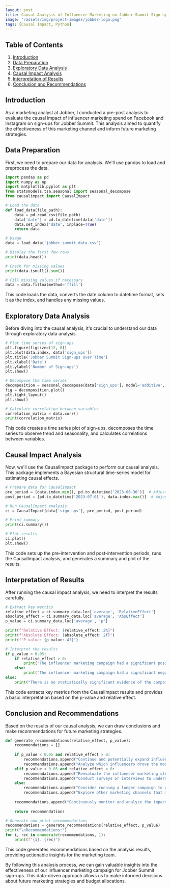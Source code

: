 ```yaml
---
layout: post
title: Causal Analysis of Influencer Marketing on Jobber Summit Sign-ups
image: "/assets/img/project-images/jobber-logo.png"
tags: [Causal Impact, Python]
---
```



## Table of Contents
1. [Introduction](#introduction)
2. [Data Preparation](#data-preparation)
3. [Exploratory Data Analysis](#exploratory-data-analysis)
4. [Causal Impact Analysis](#causal-impact-analysis)
5. [Interpretation of Results](#interpretation-of-results)
6. [Conclusion and Recommendations](#conclusion-and-recommendations)

## Introduction

As a marketing analyst at Jobber, I conducted a pre-post analysis to evaluate the causal impact of influencer marketing spend on Facebook and Instagram on sign-ups for Jobber Summit. This analysis aimed to quantify the effectiveness of this marketing channel and inform future marketing strategies.

## Data Preparation

First, we need to prepare our data for analysis. We'll use pandas to load and preprocess the data.

```python
import pandas as pd
import numpy as np
import matplotlib.pyplot as plt
from statsmodels.tsa.seasonal import seasonal_decompose
from causalimpact import CausalImpact

# Load the data
def load_data(file_path):
    data = pd.read_csv(file_path)
    data['date'] = pd.to_datetime(data['date'])
    data.set_index('date', inplace=True)
    return data

# Usage
data = load_data('jobber_summit_data.csv')

# Display the first few rows
print(data.head())

# Check for missing values
print(data.isnull().sum())

# Fill missing values if necessary
data = data.fillna(method='ffill')
```

This code loads the data, converts the date column to datetime format, sets it as the index, and handles any missing values.

## Exploratory Data Analysis

Before diving into the causal analysis, it's crucial to understand our data through exploratory data analysis.

```python
# Plot time series of sign-ups
plt.figure(figsize=(12, 6))
plt.plot(data.index, data['sign_ups'])
plt.title('Jobber Summit Sign-ups Over Time')
plt.xlabel('Date')
plt.ylabel('Number of Sign-ups')
plt.show()

# Decompose the time series
decomposition = seasonal_decompose(data['sign_ups'], model='additive', period=7)
fig = decomposition.plot()
plt.tight_layout()
plt.show()

# Calculate correlation between variables
correlation_matrix = data.corr()
print(correlation_matrix)
```

This code creates a time series plot of sign-ups, decomposes the time series to observe trend and seasonality, and calculates correlations between variables.

## Causal Impact Analysis

Now, we'll use the CausalImpact package to perform our causal analysis. This package implements a Bayesian structural time-series model for estimating causal effects.

```python
# Prepare data for CausalImpact
pre_period = [data.index.min(), pd.to_datetime('2023-06-30')]  # Adjust as needed
post_period = [pd.to_datetime('2023-07-01'), data.index.max()]  # Adjust as needed

# Run CausalImpact analysis
ci = CausalImpact(data['sign_ups'], pre_period, post_period)

# Print summary
print(ci.summary())

# Plot results
ci.plot()
plt.show()
```

This code sets up the pre-intervention and post-intervention periods, runs the CausalImpact analysis, and generates a summary and plot of the results.

## Interpretation of Results

After running the causal impact analysis, we need to interpret the results carefully.

```python
# Extract key metrics
relative_effect = ci.summary_data.loc['average', 'RelativeEffect']
absolute_effect = ci.summary_data.loc['average', 'AbsEffect']
p_value = ci.summary_data.loc['average', 'p']

print(f"Relative Effect: {relative_effect:.2%}")
print(f"Absolute Effect: {absolute_effect:.2f}")
print(f"P-value: {p_value:.4f}")

# Interpret the results
if p_value < 0.05:
    if relative_effect > 0:
        print("The influencer marketing campaign had a significant positive impact on sign-ups.")
    else:
        print("The influencer marketing campaign had a significant negative impact on sign-ups.")
else:
    print("There is no statistically significant evidence of the campaign's impact on sign-ups.")
```

This code extracts key metrics from the CausalImpact results and provides a basic interpretation based on the p-value and relative effect.

## Conclusion and Recommendations

Based on the results of our causal analysis, we can draw conclusions and make recommendations for future marketing strategies.

```python
def generate_recommendations(relative_effect, p_value):
    recommendations = []
    
    if p_value < 0.05 and relative_effect > 0:
        recommendations.append("Continue and potentially expand influencer marketing efforts.")
        recommendations.append("Analyze which influencers drove the most sign-ups and focus on similar profiles.")
    elif p_value < 0.05 and relative_effect < 0:
        recommendations.append("Reevaluate the influencer marketing strategy.")
        recommendations.append("Conduct surveys or interviews to understand why the campaign may have had a negative impact.")
    else:
        recommendations.append("Consider running a longer campaign to gather more data.")
        recommendations.append("Explore other marketing channels that may have a more measurable impact.")
    
    recommendations.append("Continuously monitor and analyze the impact of marketing efforts.")
    
    return recommendations

# Generate and print recommendations
recommendations = generate_recommendations(relative_effect, p_value)
print("\nRecommendations:")
for i, rec in enumerate(recommendations, 1):
    print(f"{i}. {rec}")
```

This code generates recommendations based on the analysis results, providing actionable insights for the marketing team.

By following this analysis process, we can gain valuable insights into the effectiveness of our influencer marketing campaign for Jobber Summit sign-ups. This data-driven approach allows us to make informed decisions about future marketing strategies and budget allocations.
